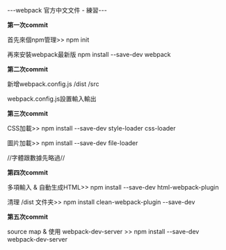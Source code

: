 ---webpack 官方中文文件 - 練習---

**第一次commit**

首先來個npm管理>>
npm init

再來安裝webpack最新版
npm install --save-dev webpack

**第二次commit**

新增webpack.config.js /dist /src

webpack.config.js設置輸入輸出

**第三次commit**

CSS加載>>
npm install --save-dev style-loader css-loader

圖片加載>>
npm install --save-dev file-loader

//字體跟數據先略過//

**第四次commit**

多項輸入 & 自動生成HTML>>
npm install --save-dev html-webpack-plugin

清理 /dist 文件夹>>
npm install clean-webpack-plugin --save-dev

**第五次commit**

source map & 使用 webpack-dev-server >>
npm install --save-dev webpack-dev-server

